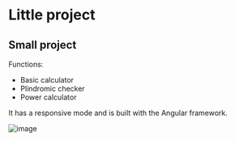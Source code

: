 # Little project
## Small project

Functions:
- Basic calculator
- Plindromic checker
- Power calculator

It has a responsive mode and is built with the Angular framework.

![image](https://github.com/Astraa7/mat_functions/assets/77315685/648da0e5-f0cd-4645-a049-e88d2c803b00)
